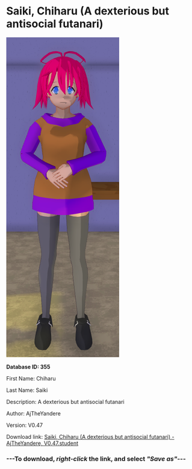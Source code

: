 # Saiki, Chiharu (A dexterious but antisocial futanari)

<img src="https://raw.githubusercontent.com/Arbiter1223/Daigaku-Gurashi-Custom-Students/master/Students/Files/Saiki%2C%20Chiharu%20(A%20dexterious%20but%20antisocial%20futanari).png" title="Saiki, Chiharu (A dexterious but antisocial futanari) - AjTheYandere, V0.47">

**Database ID: 355**

First Name: Chiharu

Last Name: Saiki

Description: A dexterious but antisocial futanari

Author: AjTheYandere

Version: V0.47

Download link: <a href="https://raw.githubusercontent.com/Arbiter1223/Daigaku-Gurashi-Custom-Students/master/Students/Files/Saiki%2C%20Chiharu%20(A%20dexterious%20but%20antisocial%20futanari)%20-%20AjTheYandere%2C%20V0.47.student">Saiki, Chiharu (A dexterious but antisocial futanari) - AjTheYandere, V0.47.student</a>

### ---**To download, _right-click_ the link, and select _"Save as"_**---
